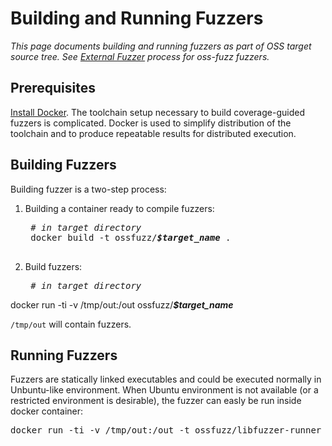 # Building and Running Fuzzers

_This page documents building and running fuzzers as part of OSS target source tree._
_See [External Fuzzer](building_running_fuzzers_external.md) process for oss-fuzz fuzzers._

## Prerequisites

[Install Docker]. The toolchain setup necessary to build coverage-guided fuzzers is complicated. Docker is used
to simplify distribution of the toolchain and to produce repeatable results for distributed execution.

## Building Fuzzers

Building fuzzer is a two-step process:

1. Building a container ready to compile fuzzers: 
    <pre>
    <i># in target directory</i>
    docker build -t ossfuzz/<b><i>$target_name</i></b> .
    </pre>
2. Build fuzzers:
    <pre>
    <i># in target directory</i>
docker run -ti -v /tmp/out:/out ossfuzz/<b><i>$target_name</i></b>
    </pre>

`/tmp/out` will contain fuzzers.

## Running Fuzzers

Fuzzers are statically linked executables and could be executed normally in Unbuntu-like environment.
When Ubuntu environment is not available (or a restricted environment is desirable), the fuzzer can easly be run inside docker
container:

<pre>
docker run -ti -v /tmp/out:/out -t ossfuzz/libfuzzer-runner /out/<b><i>$fuzzer</i></b> --runs=100
</pre>

[Install Docker]: https://docs.docker.com/engine/installation/
